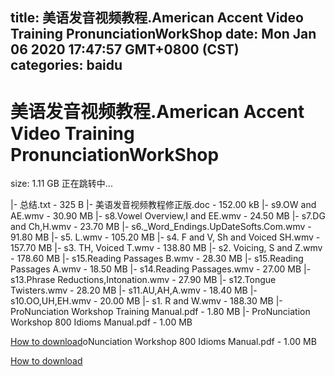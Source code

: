 
title: 美语发音视频教程.American Accent Video Training PronunciationWorkShop
date: Mon Jan 06 2020 17:47:57 GMT+0800 (CST)    
categories: baidu
---

# 美语发音视频教程.American Accent Video Training PronunciationWorkShop
size: 1.11 GB
 正在跳转中...
 
|- 总结.txt - 325 B
|- 美语发音视频教程修正版.doc - 152.00 kB
|- s9.OW and AE.wmv - 30.90 MB
|- s8.Vowel Overview,I and EE.wmv - 24.50 MB
|- s7.DG and Ch,H.wmv - 23.70 MB
|- s6._Word_Endings.UpDateSofts.Com.wmv - 91.80 MB
|- s5. L.wmv - 105.20 MB
|- s4. F and V, Sh and Voiced SH.wmv - 157.70 MB
|- s3. TH, Voiced T.wmv - 138.80 MB
|- s2. Voicing, S and Z.wmv - 178.60 MB
|- s15.Reading Passages B.wmv - 28.30 MB
|- s15.Reading Passages A.wmv - 18.50 MB
|- s14.Reading Passages.wmv - 27.00 MB
|- s13.Phrase Reductions,Intonation.wmv - 27.90 MB
|- s12.Tongue Twisters.wmv - 28.20 MB
|- s11.AU,AH,A.wmv - 18.40 MB
|- s10.OO,UH,EH.wmv - 20.00 MB
|- s1. R and W.wmv - 188.30 MB
|- ProNunciation Workshop Training Manual.pdf - 1.80 MB
|- ProNunciation Workshop 800 Idioms Manual.pdf - 1.00 MB

[How to download](https://bpcam.bemobtrk.com/go/2ceec3aa-1ca2-46d6-b9ff-aaa5c184517c?jno=2284)oNunciation Workshop 800 Idioms Manual.pdf - 1.00 MB

[How to download](https://bpcam.bemobtrk.com/go/2ceec3aa-1ca2-46d6-b9ff-aaa5c184517c?jno=2279)